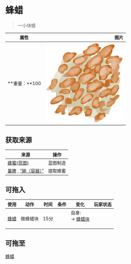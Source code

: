 # 蜂蜡  
> 一小块蜡  
  
  属性  |   图片   
 ----  |  ----:   
 **重量：**100  |  ![](Sprite/Beeswax.png)   
  
## 获取来源  
来源  |  操作  
----  |  ----  
[蜂蜜(蓝图)](Bp_Honey.md)  |  蓝图制造  
[巢脾](BeeHoneycomb.md) , [“碗（容器）”](tag_ContainerBowl.md)  |  提取蜂蜜  
## 可拖入  
使用  |  动作  |  时间  |  条件  |  变化  |  玩家状态  
----  |  ----  |  ----  |  ----  |  ----  |  ----  
[蜂蜡](Beeswax.md)  |  做蜂蜡块  |  15分  |    |  自身:<br>→ [蜂蜡块](BeeswaxBlock.md)<br><br>  |    
## 可拖至  
[蜂蜡](Beeswax.md)  
